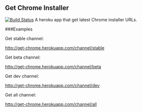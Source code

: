 Get Chrome Installer
--------------------
[![Build Status]][Travis CI]
A heroku app that get latest Chrome installer URLs.

###Examples

Get stable channel:

http://get-chrome.herokuapp.com/channel/stable

Get beta channel:

http://get-chrome.herokuapp.com/channel/beta

Get dev channel:

http://get-chrome.herokuapp.com/channel/dev

Get all channel:

http://get-chrome.herokuapp.com/channel/all

[Build Status]: https://img.shields.io/travis/kuyapp/get-chrome/master.svg?style=flat
[Travis CI]:    https://travis-ci.org/kuyapp/get-chrome
